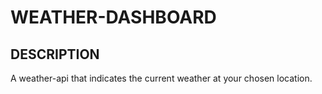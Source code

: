 # WEATHER-DASHBOARD

## DESCRIPTION
A weather-api that indicates the current weather at your chosen location.
